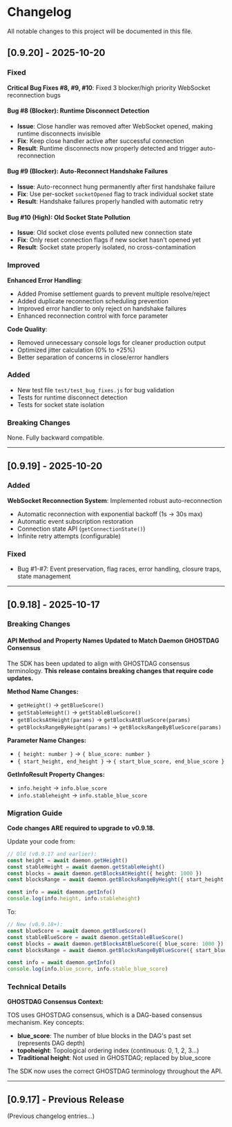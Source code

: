 # Changelog

All notable changes to this project will be documented in this file.

## [0.9.20] - 2025-10-20

### Fixed

**Critical Bug Fixes #8, #9, #10**: Fixed 3 blocker/high priority WebSocket reconnection bugs

#### Bug #8 (Blocker): Runtime Disconnect Detection
- **Issue**: Close handler was removed after WebSocket opened, making runtime disconnects invisible
- **Fix**: Keep close handler active after successful connection
- **Result**: Runtime disconnects now properly detected and trigger auto-reconnection

#### Bug #9 (Blocker): Auto-Reconnect Handshake Failures
- **Issue**: Auto-reconnect hung permanently after first handshake failure
- **Fix**: Use per-socket `socketOpened` flag to track individual socket state
- **Result**: Handshake failures properly handled with automatic retry

#### Bug #10 (High): Old Socket State Pollution
- **Issue**: Old socket close events polluted new connection state
- **Fix**: Only reset connection flags if new socket hasn't opened yet
- **Result**: Socket state properly isolated, no cross-contamination

### Improved

**Enhanced Error Handling**:
- Added Promise settlement guards to prevent multiple resolve/reject
- Added duplicate reconnection scheduling prevention
- Improved error handler to only reject on handshake failures
- Enhanced reconnection control with force parameter

**Code Quality**:
- Removed unnecessary console logs for cleaner production output
- Optimized jitter calculation (0% to +25%)
- Better separation of concerns in close/error handlers

### Added

- New test file `test/test_bug_fixes.js` for bug validation
- Tests for runtime disconnect detection
- Tests for socket state isolation

### Breaking Changes

None. Fully backward compatible.

---

## [0.9.19] - 2025-10-20

### Added

**WebSocket Reconnection System**: Implemented robust auto-reconnection

- Automatic reconnection with exponential backoff (1s → 30s max)
- Automatic event subscription restoration
- Connection state API (`getConnectionState()`)
- Infinite retry attempts (configurable)

### Fixed

- Bug #1-#7: Event preservation, flag races, error handling, closure traps, state management

---

## [0.9.18] - 2025-10-17

### Breaking Changes

#### API Method and Property Names Updated to Match Daemon GHOSTDAG Consensus

The SDK has been updated to align with GHOSTDAG consensus terminology. **This release contains breaking changes that require code updates.**

**Method Name Changes:**
- `getHeight()` → `getBlueScore()`
- `getStableHeight()` → `getStableBlueScore()`
- `getBlocksAtHeight(params)` → `getBlocksAtBlueScore(params)`
- `getBlocksRangeByHeight(params)` → `getBlocksRangeByBlueScore(params)`

**Parameter Name Changes:**
- `{ height: number }` → `{ blue_score: number }`
- `{ start_height, end_height }` → `{ start_blue_score, end_blue_score }`

**GetInfoResult Property Changes:**
- `info.height` → `info.blue_score`
- `info.stableheight` → `info.stable_blue_score`

### Migration Guide

**Code changes ARE required to upgrade to v0.9.18.**

Update your code from:

```typescript
// Old (v0.9.17 and earlier):
const height = await daemon.getHeight()
const stableHeight = await daemon.getStableHeight()
const blocks = await daemon.getBlocksAtHeight({ height: 1000 })
const blocksRange = await daemon.getBlocksRangeByHeight({ start_height: 100, end_height: 200 })

const info = await daemon.getInfo()
console.log(info.height, info.stableheight)
```

To:

```typescript
// New (v0.9.18+):
const blueScore = await daemon.getBlueScore()
const stableBlueScore = await daemon.getStableBlueScore()
const blocks = await daemon.getBlocksAtBlueScore({ blue_score: 1000 })
const blocksRange = await daemon.getBlocksRangeByBlueScore({ start_blue_score: 100, end_blue_score: 200 })

const info = await daemon.getInfo()
console.log(info.blue_score, info.stable_blue_score)
```

### Technical Details

**GHOSTDAG Consensus Context:**

TOS uses GHOSTDAG consensus, which is a DAG-based consensus mechanism. Key concepts:

- **blue_score**: The number of blue blocks in the DAG's past set (represents DAG depth)
- **topoheight**: Topological ordering index (continuous: 0, 1, 2, 3...)
- **Traditional height**: Not used in GHOSTDAG; replaced by blue_score

The SDK now uses the correct GHOSTDAG terminology throughout the API.

---

## [0.9.17] - Previous Release

(Previous changelog entries...)

